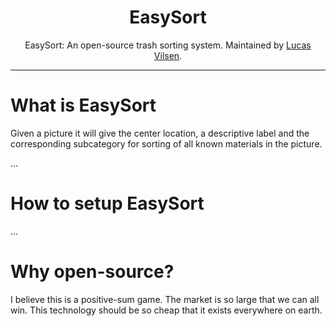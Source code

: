 <div align="center">

<h1>EasySort</h1>

EasySort: An open-source trash sorting system. Maintained by [Lucas Vilsen](https://github.com/Apros7).
</div>

---

# What is EasySort
Given a picture it will give the center location, a descriptive label and the corresponding subcategory for sorting of all known materials in the picture.

...

# How to setup EasySort
...

# Why open-source?
I believe this is a positive-sum game. The market is so large that we can all win. This technology should be so cheap that it exists everywhere on earth.

